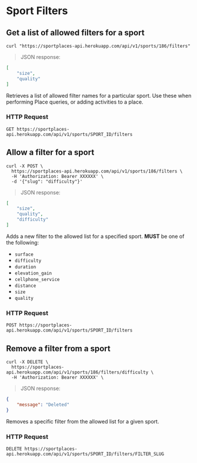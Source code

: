 # Sport Filters

## Get a list of allowed filters for a sport

```shell
curl "https://sportplaces-api.herokuapp.com/api/v1/sports/186/filters"
```

> JSON response:

```json
[
    "size",
    "quality"
]
```

Retrieves a list of allowed filter names for a particular sport. Use these when performing Place queries, or adding
activities to a place.

### HTTP Request

`GET https://sportplaces-api.herokuapp.com/api/v1/sports/SPORT_ID/filters`

## Allow a filter for a sport

```shell
curl -X POST \
  https://sportplaces-api.herokuapp.com/api/v1/sports/186/filters \
  -H 'Authorization: Bearer XXXXXX' \
  -d '{"slug": "difficulty"}'
```

> JSON response:

```json
[
    "size",
    "quality",
    "difficulty"
]
```

Adds a new filter to the allowed list for a specified sport. **MUST** be one of the following:

* `surface`
* `difficulty`
* `duration`
* `elevation_gain`
* `cellphone_service`
* `distance`
* `size`
* `quality`

### HTTP Request

`POST https://sportplaces-api.herokuapp.com/api/v1/sports/SPORT_ID/filters`

## Remove a filter from a sport

```shell
curl -X DELETE \
  https://sportplaces-api.herokuapp.com/api/v1/sports/186/filters/difficulty \
  -H 'Authorization: Bearer XXXXXX' \
```

> JSON response:

```json
{
    "message": "Deleted"
}
```

Removes a specific filter from the allowed list for a given sport.

### HTTP Request

`DELETE https://sportplaces-api.herokuapp.com/api/v1/sports/SPORT_ID/filters/FILTER_SLUG`
